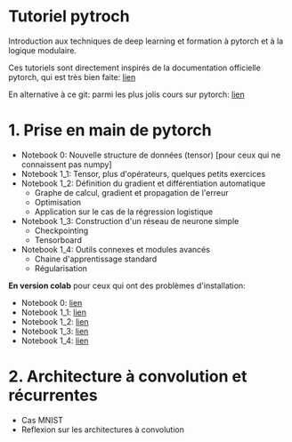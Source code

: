 # Tutoriel pytroch

Introduction aux techniques de deep learning et formation à pytorch et à la logique modulaire.

Ces tutoriels sont directement inspirés de la documentation officielle pytorch, qui est très bien faite: [lien](https://pytorch.org/tutorials/)

En alternative à ce git: parmi les plus jolis cours sur pytorch: [lien](https://uvadlc-notebooks.readthedocs.io/en/latest/)

# 1. Prise en main de pytorch

* Notebook 0: Nouvelle structure de données (tensor) [pour ceux qui ne connaissent pas numpy]
* Notebook 1_1: Tensor, plus d'opérateurs, quelques petits exercices
* Notebook 1_2: Définition du gradient et différentiation automatique
    * Graphe de calcul, gradient et propagation de l'erreur
    * Optimisation 
    * Application sur le cas de la régression logistique
* Notebook 1_3: Construction d'un réseau de neurone simple
    * Checkpointing
    * Tensorboard
* Notebook 1_4: Outils connexes et modules avancés 
    * Chaine d'apprentissage standard
    * Régularisation


**En version colab** pour ceux qui ont des problèmes d'installation:
* Notebook 0: [lien](https://drive.google.com/file/d/1swmO4WyCXb2TZB_MFHY1kj7ZFOwdFA0R/view?usp=sharing)
* Notebook 1_1: [lien](https://drive.google.com/file/d/1e80ZbY2F-NQWDwLNhetTJPQtA9J8Ghzr/view?usp=share_link)
* Notebook 1_2: [lien](https://drive.google.com/file/d/12THYwuPXH-nzsXP63dJOcQhbD8m6so4Q/view?usp=share_link)
* Notebook 1_3: [lien](https://drive.google.com/file/d/1158XtT32ODqgwMSnh0JLrBn1L3ImzJfl/view?usp=share_link)
* Notebook 1_4: [lien](https://drive.google.com/file/d/1RmoMbB9NRDLhIj7dQXc9aSl3H1pMj36w/view?usp=share_link)

# 2. Architecture à convolution et récurrentes

* Cas MNIST
* Reflexion sur les architectures à convolution
